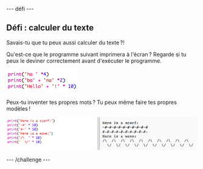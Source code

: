 \--- défi \---

## Défi : calculer du texte

Savais-tu que tu peux aussi calculer du texte ?!

Qu'est-ce que le programme suivant imprimera à l'écran ? Regarde si tu peux le deviner correctement avant d'exécuter le programme.

![capture d'écran](images/me-text-calc.png)

Peux-tu inventer tes propres mots ? Tu peux même faire tes propres modèles !

![capture d'écran](images/me-patterns.png)

\--- /challenge \---